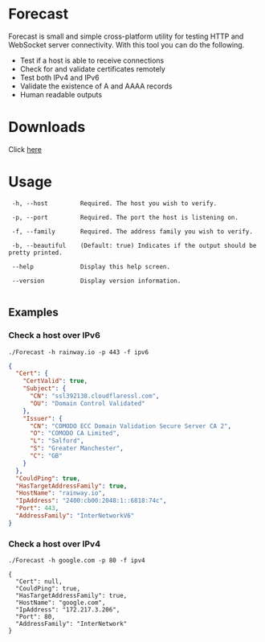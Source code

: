 ﻿# Forecast 

Forecast is small and simple cross-platform utility for testing HTTP and WebSocket server connectivity. With this tool you can do the following.

- Test if a host is able to receive connections
- Check for and validate certificates remotely 
- Test both IPv4 and IPv6
- Validate the existence of A and AAAA records
- Human readable outputs

# Downloads

Click [here](https://github.com/RainwayApp/Forecast/releases/latest) 

# Usage 


```
 -h, --host         Required. The host you wish to verify.

 -p, --port         Required. The port the host is listening on.

 -f, --family       Required. The address family you wish to verify.

 -b, --beautiful    (Default: true) Indicates if the output should be pretty printed.

 --help             Display this help screen.

 --version          Display version information.
 
```


## Examples


### Check a host over IPv6

```./Forecast -h rainway.io -p 443 -f ipv6```

```json
{
  "Cert": {
    "CertValid": true,
    "Subject": {
      "CN": "ssl392138.cloudflaressl.com",
      "OU": "Domain Control Validated"
    },
    "Issuer": {
      "CN": "COMODO ECC Domain Validation Secure Server CA 2",
      "O": "COMODO CA Limited",
      "L": "Salford",
      "S": "Greater Manchester",
      "C": "GB"
    }
  },
  "CouldPing": true,
  "HasTargetAddressFamily": true,
  "HostName": "rainway.io",
  "IpAddress": "2400:cb00:2048:1::6818:74c",
  "Port": 443,
  "AddressFamily": "InterNetworkV6"
}
```

### Check a host over IPv4
```./Forecast -h google.com -p 80 -f ipv4```



```
{
  "Cert": null,
  "CouldPing": true,
  "HasTargetAddressFamily": true,
  "HostName": "google.com",
  "IpAddress": "172.217.3.206",
  "Port": 80,
  "AddressFamily": "InterNetwork"
}
```